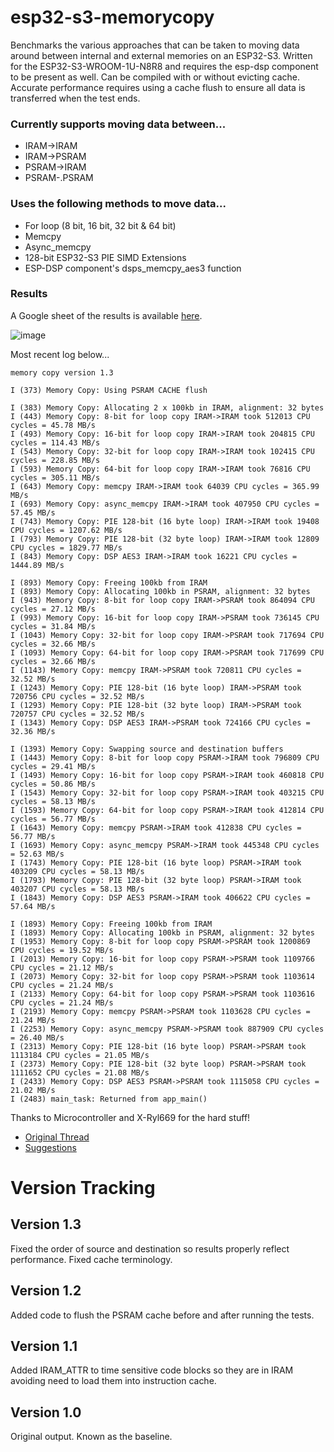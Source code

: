 # esp32-s3-memorycopy
Benchmarks the various approaches that can be taken to moving data around between internal and external memories on an ESP32-S3. 
Written for the ESP32-S3-WROOM-1U-N8R8 and requires the esp-dsp component to be present as well.
Can be compiled with or without evicting cache. Accurate performance requires using a cache flush to ensure all data is transferred when the test ends.

### Currently supports moving data between...
+ IRAM->IRAM
+ IRAM->PSRAM
+ PSRAM->IRAM
+ PSRAM-.PSRAM

### Uses the following methods to move data...

+ For loop (8 bit, 16 bit, 32 bit & 64 bit)
+ Memcpy
+ Async_memcpy
+ 128-bit ESP32-S3 PIE SIMD Extensions
+ ESP-DSP component's dsps_memcpy_aes3 function

### Results
A Google sheet of the results is available
[here](https://docs.google.com/spreadsheets/d/1A9UKdOb0QqLGQVSIru1gydPLEyCpcejhV0q_KI-OJMs/edit?usp=sharing).

![image](https://github.com/user-attachments/assets/c5074376-4fe7-423b-82ba-9034ae7fcf0d)


Most recent log below...

```
memory copy version 1.3

I (373) Memory Copy: Using PSRAM CACHE flush

I (383) Memory Copy: Allocating 2 x 100kb in IRAM, alignment: 32 bytes
I (443) Memory Copy: 8-bit for loop copy IRAM->IRAM took 512013 CPU cycles = 45.78 MB/s
I (493) Memory Copy: 16-bit for loop copy IRAM->IRAM took 204815 CPU cycles = 114.43 MB/s
I (543) Memory Copy: 32-bit for loop copy IRAM->IRAM took 102415 CPU cycles = 228.85 MB/s
I (593) Memory Copy: 64-bit for loop copy IRAM->IRAM took 76816 CPU cycles = 305.11 MB/s
I (643) Memory Copy: memcpy IRAM->IRAM took 64039 CPU cycles = 365.99 MB/s
I (693) Memory Copy: async_memcpy IRAM->IRAM took 407950 CPU cycles = 57.45 MB/s
I (743) Memory Copy: PIE 128-bit (16 byte loop) IRAM->IRAM took 19408 CPU cycles = 1207.62 MB/s
I (793) Memory Copy: PIE 128-bit (32 byte loop) IRAM->IRAM took 12809 CPU cycles = 1829.77 MB/s
I (843) Memory Copy: DSP AES3 IRAM->IRAM took 16221 CPU cycles = 1444.89 MB/s

I (893) Memory Copy: Freeing 100kb from IRAM
I (893) Memory Copy: Allocating 100kb in PSRAM, alignment: 32 bytes
I (943) Memory Copy: 8-bit for loop copy IRAM->PSRAM took 864094 CPU cycles = 27.12 MB/s
I (993) Memory Copy: 16-bit for loop copy IRAM->PSRAM took 736145 CPU cycles = 31.84 MB/s
I (1043) Memory Copy: 32-bit for loop copy IRAM->PSRAM took 717694 CPU cycles = 32.66 MB/s
I (1093) Memory Copy: 64-bit for loop copy IRAM->PSRAM took 717699 CPU cycles = 32.66 MB/s
I (1143) Memory Copy: memcpy IRAM->PSRAM took 720811 CPU cycles = 32.52 MB/s
I (1243) Memory Copy: PIE 128-bit (16 byte loop) IRAM->PSRAM took 720756 CPU cycles = 32.52 MB/s
I (1293) Memory Copy: PIE 128-bit (32 byte loop) IRAM->PSRAM took 720757 CPU cycles = 32.52 MB/s
I (1343) Memory Copy: DSP AES3 IRAM->PSRAM took 724166 CPU cycles = 32.36 MB/s

I (1393) Memory Copy: Swapping source and destination buffers
I (1443) Memory Copy: 8-bit for loop copy PSRAM->IRAM took 796809 CPU cycles = 29.41 MB/s
I (1493) Memory Copy: 16-bit for loop copy PSRAM->IRAM took 460818 CPU cycles = 50.86 MB/s
I (1543) Memory Copy: 32-bit for loop copy PSRAM->IRAM took 403215 CPU cycles = 58.13 MB/s
I (1593) Memory Copy: 64-bit for loop copy PSRAM->IRAM took 412814 CPU cycles = 56.77 MB/s
I (1643) Memory Copy: memcpy PSRAM->IRAM took 412838 CPU cycles = 56.77 MB/s
I (1693) Memory Copy: async_memcpy PSRAM->IRAM took 445348 CPU cycles = 52.63 MB/s
I (1743) Memory Copy: PIE 128-bit (16 byte loop) PSRAM->IRAM took 403209 CPU cycles = 58.13 MB/s
I (1793) Memory Copy: PIE 128-bit (32 byte loop) PSRAM->IRAM took 403207 CPU cycles = 58.13 MB/s
I (1843) Memory Copy: DSP AES3 PSRAM->IRAM took 406622 CPU cycles = 57.64 MB/s

I (1893) Memory Copy: Freeing 100kb from IRAM
I (1893) Memory Copy: Allocating 100kb in PSRAM, alignment: 32 bytes
I (1953) Memory Copy: 8-bit for loop copy PSRAM->PSRAM took 1200869 CPU cycles = 19.52 MB/s
I (2013) Memory Copy: 16-bit for loop copy PSRAM->PSRAM took 1109766 CPU cycles = 21.12 MB/s
I (2073) Memory Copy: 32-bit for loop copy PSRAM->PSRAM took 1103614 CPU cycles = 21.24 MB/s
I (2133) Memory Copy: 64-bit for loop copy PSRAM->PSRAM took 1103616 CPU cycles = 21.24 MB/s
I (2193) Memory Copy: memcpy PSRAM->PSRAM took 1103628 CPU cycles = 21.24 MB/s
I (2253) Memory Copy: async_memcpy PSRAM->PSRAM took 887909 CPU cycles = 26.40 MB/s
I (2313) Memory Copy: PIE 128-bit (16 byte loop) PSRAM->PSRAM took 1113184 CPU cycles = 21.05 MB/s
I (2373) Memory Copy: PIE 128-bit (32 byte loop) PSRAM->PSRAM took 1111652 CPU cycles = 21.08 MB/s
I (2433) Memory Copy: DSP AES3 PSRAM->PSRAM took 1115058 CPU cycles = 21.02 MB/s
I (2483) main_task: Returned from app_main()
```

Thanks to Microcontroller and X-Ryl669 for the hard stuff!
+ [Original Thread](https://www.esp32.com/viewtopic.php?f=13&t=36808&sid=9af3e432eb4843d96437bc07485415c8)
+ [Suggestions](https://github.com/project-x51/esp32-s3-memorycopy/issues/2)


# Version Tracking
## Version 1.3
Fixed the order of source and destination so results properly reflect performance. Fixed cache terminology.

## Version 1.2
Added code to flush the PSRAM cache before and after running the tests.

## Version 1.1
Added IRAM_ATTR to time sensitive code blocks so they are in IRAM avoiding need to load them into instruction cache.

## Version 1.0
Original output. Known as the baseline.

